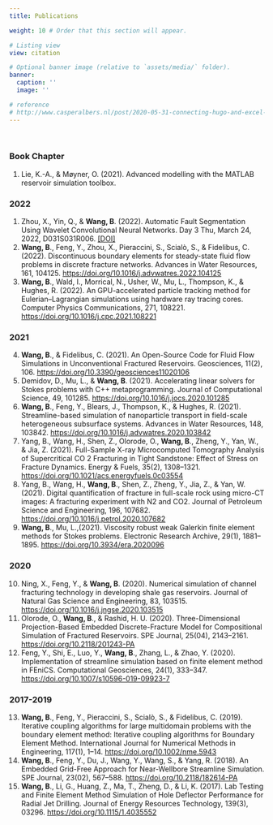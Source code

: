 ```yaml
---
title: Publications

weight: 10 # Order that this section will appear.

# Listing view
view: citation

# Optional banner image (relative to `assets/media/` folder).
banner:
  caption: ''
  image: ''

# reference
# http://www.casperalbers.nl/post/2020-05-31-connecting-hugo-and-excel-for-your-list-of-publications/
---
```


<br>


### Book Chapter
1. Lie, K.-A., & Møyner, O. (2021). Advanced modelling with the MATLAB reservoir simulation toolbox.

### 2022
1. Zhou, X., Yin, Q., & **Wang, B**. (2022). Automatic Fault Segmentation Using Wavelet Convolutional Neural Networks. Day 3 Thu, March 24, 2022, D031S031R006. <a href="https://doi.org/10.4043/31529-MS">[DOI]</a>
2. **Wang, B**., Feng, Y., Zhou, X., Pieraccini, S., Scialò, S., & Fidelibus, C. (2022). Discontinuous boundary elements for steady-state fluid flow problems in discrete fracture networks. Advances in Water Resources, 161, 104125. https://doi.org/10.1016/j.advwatres.2022.104125
3. **Wang, B**., Wald, I., Morrical, N., Usher, W., Mu, L., Thompson, K., & Hughes, R. (2022). An GPU-accelerated particle tracking method for Eulerian–Lagrangian simulations using hardware ray tracing cores. Computer Physics Communications, 271, 108221. https://doi.org/10.1016/j.cpc.2021.108221

### 2021

4. **Wang, B**., & Fidelibus, C. (2021). An Open-Source Code for Fluid Flow Simulations in Unconventional Fractured Reservoirs. Geosciences, 11(2), 106. https://doi.org/10.3390/geosciences11020106
5. Demidov, D., Mu, L., & **Wang, B**. (2021). Accelerating linear solvers for Stokes problems with C++ metaprogramming. Journal of Computational Science, 49, 101285. https://doi.org/10.1016/j.jocs.2020.101285
6. **Wang, B**., Feng, Y., Blears, J., Thompson, K., & Hughes, R. (2021). Streamline-based simulation of nanoparticle transport in field-scale heterogeneous subsurface systems. Advances in Water Resources, 148, 103842. https://doi.org/10.1016/j.advwatres.2020.103842
7. Yang, B., Wang, H., Shen, Z., Olorode, O., **Wang, B**., Zheng, Y., Yan, W., & Jia, Z. (2021). Full-Sample X-ray Microcomputed Tomography Analysis of Supercritical CO 2 Fracturing in Tight Sandstone: Effect of Stress on Fracture Dynamics. Energy & Fuels, 35(2), 1308–1321. https://doi.org/10.1021/acs.energyfuels.0c03554
8.  Yang, B., Wang, H., **Wang, B**., Shen, Z., Zheng, Y., Jia, Z., & Yan, W. (2021). Digital quantification of fracture in full-scale rock using micro-CT images: A fracturing experiment with N2 and CO2. Journal of Petroleum Science and Engineering, 196, 107682. https://doi.org/10.1016/j.petrol.2020.107682
9.  **Wang, B**., Mu, L.,(2021). Viscosity robust weak Galerkin finite element methods for Stokes problems. Electronic Research Archive, 29(1), 1881–1895. https://doi.org/10.3934/era.2020096

### 2020
10. Ning, X., Feng, Y., & **Wang, B**. (2020). Numerical simulation of channel fracturing technology in developing shale gas reservoirs. Journal of Natural Gas Science and Engineering, 83, 103515. https://doi.org/10.1016/j.jngse.2020.103515
11. Olorode, O., **Wang, B**., & Rashid, H. U. (2020). Three-Dimensional Projection-Based Embedded Discrete-Fracture Model for Compositional Simulation of Fractured Reservoirs. SPE Journal, 25(04), 2143–2161. https://doi.org/10.2118/201243-PA
12. Feng, Y., Shi, E., Luo, Y., **Wang, B**., Zhang, L., & Zhao, Y. (2020). Implementation of streamline simulation based on finite element method in FEniCS. Computational Geosciences, 24(1), 333–347. https://doi.org/10.1007/s10596-019-09923-7

### 2017-2019
13. **Wang, B**., Feng, Y., Pieraccini, S., Scialò, S., & Fidelibus, C. (2019). Iterative coupling algorithms for large multidomain problems with the boundary element method: Iterative coupling algorithms for Boundary Element Method. International Journal for Numerical Methods in Engineering, 117(1), 1–14. https://doi.org/10.1002/nme.5943
14. **Wang, B**., Feng, Y., Du, J., Wang, Y., Wang, S., & Yang, R. (2018). An Embedded Grid-Free Approach for Near-Wellbore Streamline Simulation. SPE Journal, 23(02), 567–588. https://doi.org/10.2118/182614-PA
15. **Wang, B**., Li, G., Huang, Z., Ma, T., Zheng, D., & Li, K. (2017). Lab Testing and Finite Element Method Simulation of Hole Deflector Performance for Radial Jet Drilling. Journal of Energy Resources Technology, 139(3), 03296. https://doi.org/10.1115/1.4035552
